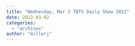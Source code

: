 ```yaml
---
title: "Wednesday, Mar 2 TBTV Daily Show 2022"
date: 2022-03-02
categories: 
  - "archives"
author: "millerj"
---
```




